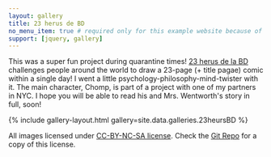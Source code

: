 ```yaml
---
layout: gallery
title: 23 herus de BD
no_menu_item: true # required only for this example website because of menu construction
support: [jquery, gallery]
---
```


This was a super fun project during quarantine times! [23 herus de la BD](https://23hbd.com/) challenges people around the world to draw a 23-page (+ title pagae) comic within a single day! I went a little psychology-philosophy-mind-twister with it. The main character, Chomp, is part of a project with one of my partners in NYC. I hope you will be able to read his and Mrs. Wentworth's story in full, soon!

{% include gallery-layout.html gallery=site.data.galleries.23heursBD %}

All images licensed under [CC-BY-NC-SA license][license]. Check the [Git Repo][repo] for a copy of this license.

[license]: http://creativecommons.org/licenses/by-nc-sa/4.0/
[repo]: https://github.com/aenneb/aenneb.github.io
